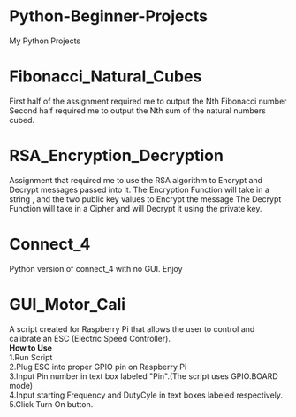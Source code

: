 # Python-Beginner-Projects
My Python Projects 
# Fibonacci_Natural_Cubes
  First half of the assignment required me to output the Nth Fibonacci number
  Second half required me to output the Nth sum of the natural numbers cubed. 
  

# RSA_Encryption_Decryption
  Assignment that required me to use the RSA algorithm to Encrypt and Decrypt messages passed into it. 
    The Encryption Function will take in a string , and the two public key values to Encrypt the message
    The Decrypt Function will take in a Cipher and will Decrypt it using the private key. 

# Connect_4 
  Python version of connect_4 with no GUI. Enjoy

# GUI_Motor_Cali
  A script created for Raspberry Pi that allows the user to control and calibrate an ESC (Electric Speed Controller).  
  **How to Use**  
  1.Run Script  
  2.Plug ESC into proper GPIO pin on Raspberry Pi  
  3.Input Pin number in text box labeled "Pin".(The script uses GPIO.BOARD mode)  
  4.Input starting Frequency and DutyCyle in text boxes labeled respectively.  
  5.Click Turn On button.  
  
  
